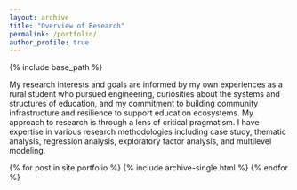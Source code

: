 ```yaml
---
layout: archive
title: "Overview of Research"
permalink: /portfolio/
author_profile: true
---
```


{% include base_path %}

My research interests and goals are informed by my own experiences as a rural student who pursued engineering, curiosities about the systems and structures of education, and my commitment to building community infrastructure and resilience to support education ecosystems. My approach to research is through a lens of critical pragmatism. I have expertise in various research methodologies including case study, thematic analysis, regression analysis, exploratory factor analysis, and multilevel modeling. 

{% for post in site.portfolio %} {% include archive-single.html %} {% endfor %}

